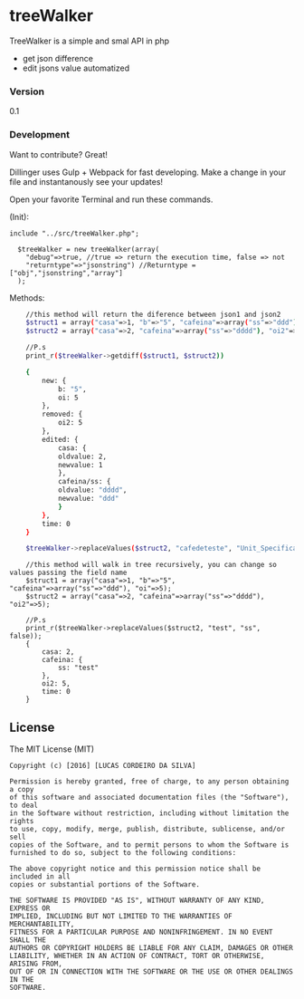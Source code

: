 # treeWalker

TreeWalker is a simple and smal API in php

  - get json difference
  - edit jsons value automatized

### Version
0.1

### Development

Want to contribute? Great!

Dillinger uses Gulp + Webpack for fast developing.
Make a change in your file and instantanously see your updates!

Open your favorite Terminal and run these commands.


(Init):

    include "../src/treeWalker.php";

      $treeWalker = new treeWalker(array(
        "debug"=>true, //true => return the execution time, false => not
        "returntype"=>"jsonstring") //Returntype = ["obj","jsonstring","array"]
      );

Methods:
```sh
    //this method will return the diference between json1 and json2
    $struct1 = array("casa"=>1, "b"=>"5", "cafeina"=>array("ss"=>"ddd"), "oi"=>5);
    $struct2 = array("casa"=>2, "cafeina"=>array("ss"=>"dddd"), "oi2"=>5);

    //P.s
    print_r($treeWalker->getdiff($struct1, $struct2))

    {
        new: {
            b: "5",
            oi: 5
        },
        removed: {
            oi2: 5
        },
        edited: {
            casa: {
            oldvalue: 2,
            newvalue: 1
            },
            cafeina/ss: {
            oldvalue: "dddd",
            newvalue: "ddd"
            }
        },
        time: 0
    }

    $treeWalker->replaceValues($struct2, "cafedeteste", "Unit_Specifications", false)
```

```
    //this method will walk in tree recursively, you can change so values passing the field name
    $struct1 = array("casa"=>1, "b"=>"5", "cafeina"=>array("ss"=>"ddd"), "oi"=>5);
    $struct2 = array("casa"=>2, "cafeina"=>array("ss"=>"dddd"), "oi2"=>5);

    //P.s
    print_r($treeWalker->replaceValues($struct2, "test", "ss", false));
    {
        casa: 2,
        cafeina: {
            ss: "test"
        },
        oi2: 5,
        time: 0
    }
```

License
----
The MIT License (MIT)

    Copyright (c) [2016] [LUCAS CORDEIRO DA SILVA]

    Permission is hereby granted, free of charge, to any person obtaining a copy
    of this software and associated documentation files (the "Software"), to deal
    in the Software without restriction, including without limitation the rights
    to use, copy, modify, merge, publish, distribute, sublicense, and/or sell
    copies of the Software, and to permit persons to whom the Software is
    furnished to do so, subject to the following conditions:

    The above copyright notice and this permission notice shall be included in all
    copies or substantial portions of the Software.

    THE SOFTWARE IS PROVIDED "AS IS", WITHOUT WARRANTY OF ANY KIND, EXPRESS OR
    IMPLIED, INCLUDING BUT NOT LIMITED TO THE WARRANTIES OF MERCHANTABILITY,
    FITNESS FOR A PARTICULAR PURPOSE AND NONINFRINGEMENT. IN NO EVENT SHALL THE
    AUTHORS OR COPYRIGHT HOLDERS BE LIABLE FOR ANY CLAIM, DAMAGES OR OTHER
    LIABILITY, WHETHER IN AN ACTION OF CONTRACT, TORT OR OTHERWISE, ARISING FROM,
    OUT OF OR IN CONNECTION WITH THE SOFTWARE OR THE USE OR OTHER DEALINGS IN THE
    SOFTWARE.
